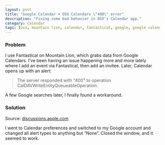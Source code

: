 ```yaml
---
layout: post
title: "Google Calendar + OSX Calendars \"400\" error"
description: "Fixing some bad behavior in OSX's Calendar app."
category: calendar
tags: [osx, mountain lion, calendar, fantastical, google, google calendar]
---
```



### Problem

I use Fantastical on Mountain Lion, which grabs data from Google Calendars.
I’ve been having an issue happening more and more lately where I add an event
via Fantastical, then add an invitee. Later, Calendar opens up with an alert:

> The server responded with "400" to operation
> CalDAVWriteEntityQueueableOperation.

A few Google searches later, I finally found a workaround.

### Solution

Source: [discussions.apple.com](https://discussions.apple.com/message/19040873#19040873)

I went to Calendar preferences and switched to my Google account and changed
all alert types to anything but “None”. Closed the window, and it seemed to
work.
